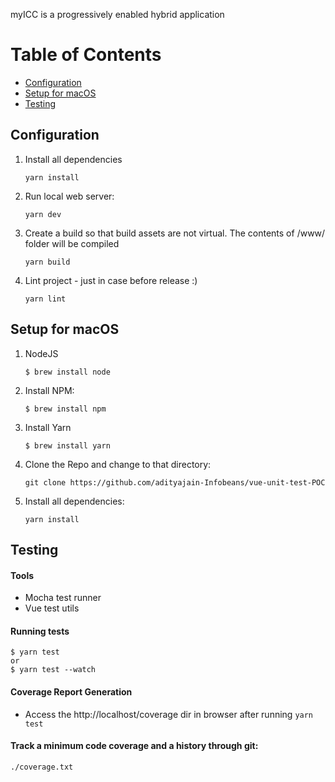 myICC is a progressively enabled hybrid application

# Table of Contents
- [Configuration](#configuration)
- [Setup for macOS](#setup-for-macos)
- [Testing](#testing)


## Configuration

1. Install all dependencies

    ` yarn install `

2. Run local web server:

    ` yarn dev `

3. Create a build so that build assets are not virtual.  The contents of /www/ folder will be compiled

    ` yarn build `

4. Lint project - just in case before release :)

    ` yarn lint `


## Setup for macOS

1.  NodeJS

    ```
    $ brew install node
    ```

2.  Install NPM:

    ```
    $ brew install npm
    ```

3.  Install Yarn

    ```
    $ brew install yarn
    ```

4.  Clone the Repo and change to that directory:

    ```
    git clone https://github.com/adityajain-Infobeans/vue-unit-test-POC
    ```

5.  Install all dependencies:

    ```
    yarn install
    ```

## Testing

#### Tools

-   Mocha test runner
-   Vue test utils

#### Running tests

```
$ yarn test
or
$ yarn test --watch
```

#### Coverage Report Generation

- Access the http://localhost/coverage dir in browser after running ``` yarn test ```


#### Track a minimum code coverage and a history through git:
```
./coverage.txt
```

